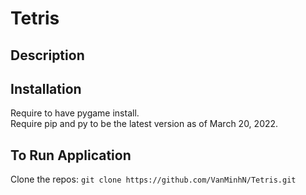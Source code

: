 # Tetris

Description 
-----------

Installation 
------------
Require to have pygame install. <br>
Require pip and py to be the latest version as of March 20, 2022.

To Run Application 
------------------
Clone the repos: ``git clone https://github.com/VanMinhN/Tetris.git``
